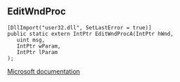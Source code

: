 ## EditWndProc

```
[DllImport("user32.dll", SetLastError = true)]
public static extern IntPtr EditWndProcA(IntPtr hWnd,
   uint msg,
   IntPtr wParam,
   IntPtr lParam
);
```

[Microsoft documentation](TODO)
